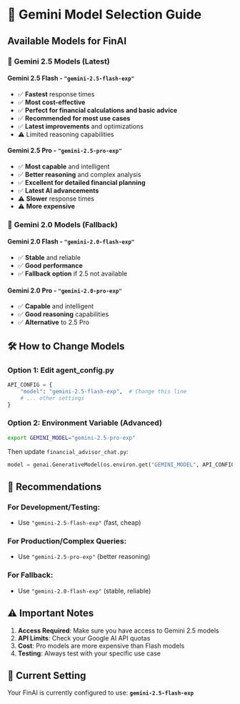 # 🤖 Gemini Model Selection Guide

## Available Models for FinAI

### 🚀 **Gemini 2.5 Models (Latest)**

#### **Gemini 2.5 Flash** - `"gemini-2.5-flash-exp"`
- ✅ **Fastest** response times
- ✅ **Most cost-effective**
- ✅ **Perfect for financial calculations and basic advice**
- ✅ **Recommended for most use cases**
- ✅ **Latest improvements** and optimizations
- ⚠️ Limited reasoning capabilities

#### **Gemini 2.5 Pro** - `"gemini-2.5-pro-exp"`
- ✅ **Most capable** and intelligent
- ✅ **Better reasoning** and complex analysis
- ✅ **Excellent for detailed financial planning**
- ✅ **Latest AI advancements**
- ⚠️ **Slower** response times
- ⚠️ **More expensive**

### 🔄 **Gemini 2.0 Models (Fallback)**

#### **Gemini 2.0 Flash** - `"gemini-2.0-flash-exp"`
- ✅ **Stable** and reliable
- ✅ **Good performance**
- ✅ **Fallback option** if 2.5 not available

#### **Gemini 2.0 Pro** - `"gemini-2.0-pro-exp"`
- ✅ **Capable** and intelligent
- ✅ **Good reasoning** capabilities
- ✅ **Alternative** to 2.5 Pro

## 🛠️ How to Change Models

### **Option 1: Edit agent_config.py**
```python
API_CONFIG = {
    "model": "gemini-2.5-flash-exp",  # Change this line
    # ... other settings
}
```

### **Option 2: Environment Variable (Advanced)**
```bash
export GEMINI_MODEL="gemini-2.5-pro-exp"
```

Then update `financial_advisor_chat.py`:
```python
model = genai.GenerativeModel(os.environ.get("GEMINI_MODEL", API_CONFIG["model"]))
```

## 🎯 **Recommendations**

### **For Development/Testing:**
- Use `"gemini-2.5-flash-exp"` (fast, cheap)

### **For Production/Complex Queries:**
- Use `"gemini-2.5-pro-exp"` (better reasoning)

### **For Fallback:**
- Use `"gemini-2.0-flash-exp"` (stable, reliable)

## ⚠️ **Important Notes**

1. **Access Required**: Make sure you have access to Gemini 2.5 models
2. **API Limits**: Check your Google AI API quotas
3. **Cost**: Pro models are more expensive than Flash models
4. **Testing**: Always test with your specific use case

## 🔧 **Current Setting**
Your FinAI is currently configured to use: **`gemini-2.5-flash-exp`** 